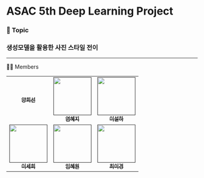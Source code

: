 # ASAC 5th Deep Learning Project


<h3>📌 Topic</h3>
<h3>생성모델을 활용한 사진 스타일 전이</h3>

-------------------------------------------

🙋🏻 Members
<table>
  <tbody>
    <tr>
      <td align="center"><a href=""><img src="width="100px;" alt=""/><br /><sub><b>양희선</b></sub></a><br /></td>
      <td align="center"><a href=""><img src="" width="100px;" alt=""/><br /><sub><b>염혜지</b></sub></a><br /></td>
      <td align="center"><a href=""><img src="" width="100px;" alt=""/><br /><sub><b>이설하</b></sub></a><br /></td>
      <tr/>
      <td align="center"><a href=""><img src="" width="100px;" alt=""/><br /><sub><b>이세희</b></sub></a><br /></td>
      <td align="center"><a href=""><img src="" width="100px;" alt=""/><br /><sub><b>임혜원</b></sub></a><br /></td>
      <td align="center"><a href=""><img src="" width="100px;" alt=""/><br /><sub><b>최이경</b></sub></a><br /></td>
    </tr>
  </tbody>
</table>

